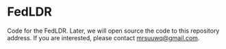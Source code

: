 # FedLDR
Code for the FedLDR.
Later, we will open source the code to this repository address. If you are interested, please contact mrsuuwq@gmail.com.
